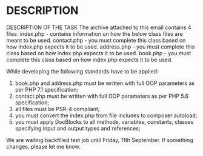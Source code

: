 # DESCRIPTION
DESCRIPTION OF THE TASK The archive attached to this email contains 4 files.
index.php - contains information on how the below class files are meant to be used.
contact.php - you must complete this class based on how index.php expects it to be used.
address.php - you must complete this class based on how index.php expects it to be used.
book.php - you must complete this class based on how index.php expects it to be used.

While developing the following standards have to be applied:

1. book.php and address.php must be written with full OOP parameters as per PHP 7.1 specification;
2. contact.php must be written with full OOP parameters as per PHP 5.6 specification;
3. all files must be PSR-4 compliant;
4. you must convert the index.php from file includes to composer autoload;
5. you must apply DocBlocks to all methods, variables, constants, classes specifying input and output types and references;

We are waiting backfilled test job until Friday, 11th September. 
If something changes, please let me know.
